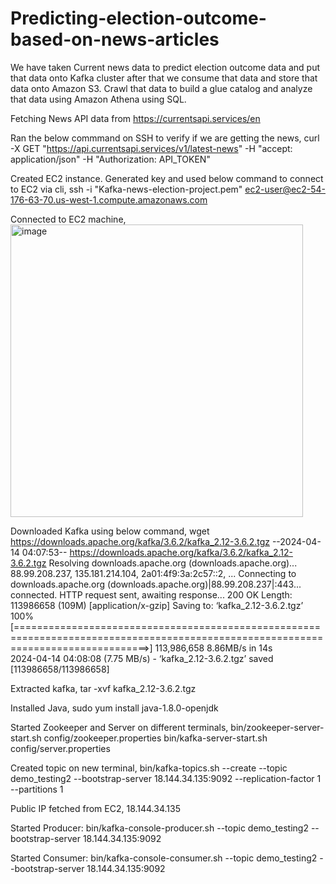 # Predicting-election-outcome-based-on-news-articles

We have taken Current news data to predict election outcome data and put that data onto Kafka cluster after that we consume that data and store that data onto Amazon S3. Crawl that data to build a glue catalog and analyze that data using Amazon Athena using SQL.

Fetching News API data from https://currentsapi.services/en

Ran the below commmand on SSH to verify if we are getting the news,
curl -X GET "https://api.currentsapi.services/v1/latest-news" -H "accept: application/json" -H "Authorization: API_TOKEN"

Created EC2 instance. Generated key and used below command to connect to EC2 via cli,
ssh -i "Kafka-news-election-project.pem" ec2-user@ec2-54-176-63-70.us-west-1.compute.amazonaws.com

Connected to EC2 machine, 
<img width="468" alt="image" src="https://github.com/vaidehipatel05/Predicting-election-outcome-based-on-news-articles/assets/152042524/a6adc48a-abd1-4b50-9444-950552802fc8">

Downloaded Kafka using below command,
wget https://downloads.apache.org/kafka/3.6.2/kafka_2.12-3.6.2.tgz
--2024-04-14 04:07:53--  https://downloads.apache.org/kafka/3.6.2/kafka_2.12-3.6.2.tgz
Resolving downloads.apache.org (downloads.apache.org)... 88.99.208.237, 135.181.214.104, 2a01:4f9:3a:2c57::2, ...
Connecting to downloads.apache.org (downloads.apache.org)|88.99.208.237|:443... connected.
HTTP request sent, awaiting response... 200 OK
Length: 113986658 (109M) [application/x-gzip]
Saving to: ‘kafka_2.12-3.6.2.tgz’
100%[===================================================================================================================================>] 113,986,658 8.86MB/s   in 14s    
2024-04-14 04:08:08 (7.75 MB/s) - ‘kafka_2.12-3.6.2.tgz’ saved [113986658/113986658]

Extracted kafka,
tar -xvf kafka_2.12-3.6.2.tgz

Installed Java,
sudo yum install java-1.8.0-openjdk

Started Zookeeper and Server on different terminals,
bin/zookeeper-server-start.sh config/zookeeper.properties
bin/kafka-server-start.sh config/server.properties

Created topic on new terminal,
bin/kafka-topics.sh --create --topic demo_testing2 --bootstrap-server 18.144.34.135:9092  --replication-factor 1 --partitions 1

Public IP fetched from EC2,
18.144.34.135

Started Producer:
bin/kafka-console-producer.sh --topic demo_testing2 --bootstrap-server 18.144.34.135:9092

Started Consumer:
bin/kafka-console-consumer.sh --topic demo_testing2 --bootstrap-server 18.144.34.135:9092



